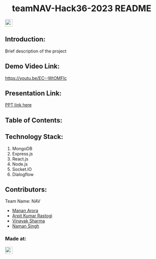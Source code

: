 
<h1 align="center">teamNAV-Hack36-2023 README</h1>
<p align="center">
</p>

<a href="https://hack36.com"> <img src="https://i.postimg.cc/RFFWF4vg/built-at-hack.jpg" height=24px> </a>


## Introduction:
  Brief description of the project
  
## Demo Video Link:
  <a href="https://youtu.be/EC--WtOMFIc">https://youtu.be/EC--WtOMFIc</a>
  
## Presentation Link:
  <a href=""> PPT link here </a>
  
  
## Table of Contents:

## Technology Stack:
  1) MongoDB
  2) Express.js
  3) React.js
  4) Node.js
  5) Socket.IO
  6) Dialogflow
  

## Contributors:

Team Name: NAV

* [Manan Arora](https://github.com/Manan-Arora31)
* [Arpit Kumar Rastogi](https://github.com/arpitras)
* [Vinayak Sharma](https://github.com/vinayak-0206)
* [Naman Singh](https://github.com/nmn-singh)


### Made at:
<a href="https://hack36.com"> <img src="https://i.postimg.cc/RFFWF4vg/built-at-hack.jpg" height=24px> </a>
